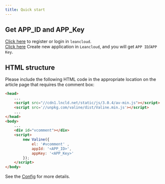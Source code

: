 ```yaml
---
title: Quick start
---
```


## Get APP_ID and APP_Key
[Click here](https://leancloud.cn/dashboard/login.html#/signup) to register or login in `leancloud`.  
[Click here](https://leancloud.cn/dashboard/applist.html#/newapp) Create new application in `Leancloud`, and you will get `APP ID`/`APP Key`.

## HTML structure

Please include the following HTML code in the appropriate location on the article page that requires the comment box:

```html
<head>
    ...
    <script src="//cdn1.lncld.net/static/js/3.0.4/av-min.js"></script>
    <script src='//unpkg.com/valine/dist/Valine.min.js'></script>
    ...
</head>
<body>
    ...
    <div id="vcomment"></div>
    <script>
        new Valine({
            el: '#vcomment' ,
            appId: '<APP_ID>',
            appKey: '<APP_Key>'
        });
    </script>
</body>
```

See the [Config](/en/configuration.html) for more details.


